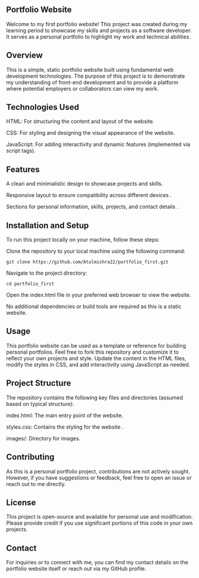 ## Portfolio Website
Welcome to my first portfolio website! This project was created during my learning period to showcase my skills and projects as a software developer. It serves as a personal portfolio to highlight my work and technical abilities.

## Overview
This is a simple, static portfolio website built using fundamental web development technologies. The purpose of this project is to demonstrate my understanding of front-end development and to provide a platform where potential employers or collaborators can view my work.

## Technologies Used
HTML: For structuring the content and layout of the website.

CSS: For styling and designing the visual appearance of the website.

JavaScript: For adding interactivity and dynamic features (implemented via script tags).

## Features
A clean and minimalistic design to showcase projects and skills.

Responsive layout to ensure compatibility across different devices .

Sections for personal information, skills, projects, and contact details .

## Installation and Setup
To run this project locally on your machine, follow these steps:

Clone the repository to your local machine using the following command:

```script
git clone https://github.com/Atulmishra22/portfolio_first.git
```
Navigate to the project directory:

```script
cd portfolio_first
```
Open the index.html file in your preferred web browser to view the website.

No additional dependencies or build tools are required as this is a static website.

## Usage
This portfolio website can be used as a template or reference for building personal portfolios. Feel free to fork this repository and customize it to reflect your own projects and style. Update the content in the HTML files, modify the styles in CSS, and add interactivity using JavaScript as needed.

## Project Structure
The repository contains the following key files and directories (assumed based on typical structure):

index.html: The main entry point of the website.

styles.css: Contains the styling for the website .

images/: Directory for images.

## Contributing
As this is a personal portfolio project, contributions are not actively sought. However, if you have suggestions or feedback, feel free to open an issue or reach out to me directly.

## License
This project is open-source and available for personal use and modification. Please provide credit if you use significant portions of this code in your own projects.

## Contact
For inquiries or to connect with me, you can find my contact details on the portfolio website itself or reach out via my GitHub profile.

